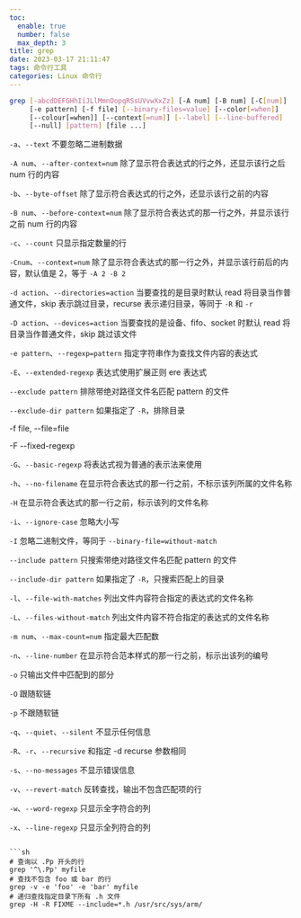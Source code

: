 ```yaml
---
toc:
  enable: true
  number: false
  max_depth: 3
title: grep
date: 2023-03-17 21:11:47
tags: 命令行工具
categories: Linux 命令行
---
```


```sh
grep [-abcdDEFGHhIiJLlMmnOopqRSsUVvwXxZz] [-A num] [-B num] [-C[num]]
     [-e pattern] [-f file] [--binary-files=value] [--color[=when]]
     [--colour[=when]] [--context[=num]] [--label] [--line-buffered]
     [--null] [pattern] [file ...]
```

`-a`、`--text` 不要忽略二进制数据

`-A num`、`--after-context=num` 除了显示符合表达式的行之外，还显示该行之后 num 行的内容

`-b`、`--byte-offset` 除了显示符合表达式的行之外，还显示该行之前的内容

`-B num`、`--before-context=num` 除了显示符合表达式的那一行之外，并显示该行之前 num 行的内容

`-c`、`--count` 只显示指定数量的行

`-Cnum`、`--context=num` 除了显示符合表达式的那一行之外，并显示该行前后的内容，默认值是 2，等于 `-A 2 -B 2`

`-d action`、`--directories=action` 当要查找的是目录时默认 read 将目录当作普通文件，skip 表示跳过目录，recurse 表示递归目录，等同于 `-R` 和 `-r`

`-D action`、`--devices=action` 当要查找的是设备、fifo、socket 时默认 read 将目录当作普通文件，skip 跳过该文件

`-e pattern`、`--regexp=pattern` 指定字符串作为查找文件内容的表达式

`-E`、`--extended-regexp` 表达式使用扩展正则 ere 表达式

`--exclude pattern` 排除带绝对路径文件名匹配 pattern 的文件

`--exclude-dir pattern` 如果指定了 `-R`，排除目录

-f file, --file=file

-F --fixed-regexp 

`-G`、`--basic-regexp` 将表达式视为普通的表示法来使用

`-h`、`--no-filename` 在显示符合表达式的那一行之前，不标示该列所属的文件名称

`-H` 在显示符合表达式的那一行之前，标示该列的文件名称

`-i`、`--ignore-case` 忽略大小写

`-I` 忽略二进制文件，等同于 `--binary-file=without-match`

`--include pattern` 只搜索带绝对路径文件名匹配 pattern 的文件

`--include-dir pattern` 如果指定了 `-R`，只搜索匹配上的目录

`-l`、`--file-with-matches` 列出文件内容符合指定的表达式的文件名称

`-L`、`--files-without-match` 列出文件内容不符合指定的表达式的文件名称

`-m num`、`--max-count=num` 指定最大匹配数

`-n`、`--line-number` 在显示符合范本样式的那一行之前，标示出该列的编号

`-o` 只输出文件中匹配到的部分

`-O` 跟随软链

`-p` 不跟随软链

`-q`、`--quiet`、`--silent` 不显示任何信息

`-R`、`-r`、`--recursive` 和指定 -d recurse 参数相同

`-s`、`--no-messages` 不显示错误信息

`-v`、`--revert-match` 反转查找，输出不包含匹配项的行

`-w`、`--word-regexp` 只显示全字符合的列

`-x`、`--line-regexp` 只显示全列符合的列
```

```sh
# 查询以 .Pp 开头的行
grep '^\.Pp' myfile
# 查找不包含 foo 或 bar 的行
grep -v -e 'foo' -e 'bar' myfile
# 递归查找指定目录下所有 .h 文件
grep -H -R FIXME --include=*.h /usr/src/sys/arm/
```
